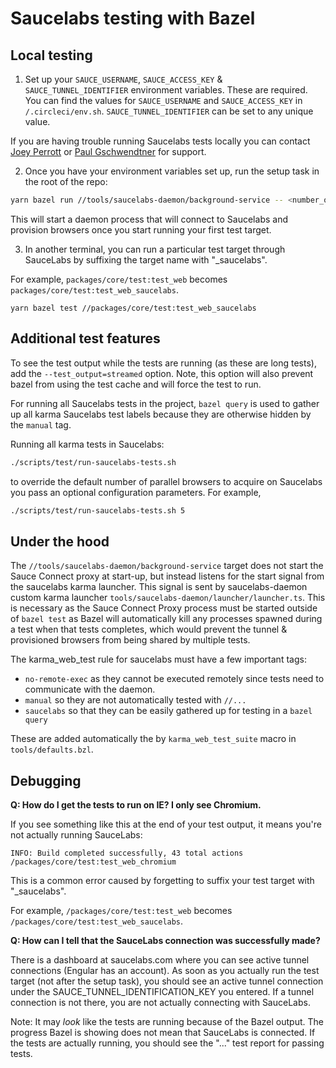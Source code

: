 # Saucelabs testing with Bazel

## Local testing

1. Set up your `SAUCE_USERNAME`, `SAUCE_ACCESS_KEY` & `SAUCE_TUNNEL_IDENTIFIER` environment variables.
These are required. You can find the values for `SAUCE_USERNAME` and `SAUCE_ACCESS_KEY` in `/.circleci/env.sh`. `SAUCE_TUNNEL_IDENTIFIER` can be set to any unique value.

If you are having trouble running Saucelabs tests locally you can contact [Joey Perrott](https://github.com/josephperrott) or [Paul Gschwendtner](https://github.com/devversion) for support.

2. Once you have your environment variables set up, run the setup task in the root of the repo:

``` bash
yarn bazel run //tools/saucelabs-daemon/background-service -- <number_of_browsers>
```

This will start a daemon process that will connect to Saucelabs and provision browsers
once you start running your first test target.

3. In another terminal, you can run a particular test target through SauceLabs by suffixing the target name with "_saucelabs".

For example, `packages/core/test:test_web` becomes `packages/core/test:test_web_saucelabs`.

```
yarn bazel test //packages/core/test:test_web_saucelabs
```

## Additional test features

To see the test output while the tests are running (as these are long tests), add the `--test_output=streamed` option. 
Note, this option will also prevent bazel from using the test cache and will force the test to run.

For running all Saucelabs tests in the project, `bazel query` is used to gather up all karma Saucelabs test labels because they are otherwise hidden by the `manual` tag.

Running all karma tests in Saucelabs:

``` bash
./scripts/test/run-saucelabs-tests.sh
```

to override the default number of parallel browsers to acquire on Saucelabs you
pass an optional configuration parameters. For example,

``` bash
./scripts/test/run-saucelabs-tests.sh 5
```

## Under the hood

The `//tools/saucelabs-daemon/background-service` target does not start the Sauce Connect proxy at start-up, but instead listens for the start signal from the saucelabs karma launcher. 
This signal is sent by saucelabs-daemon custom karma launcher `tools/saucelabs-daemon/launcher/launcher.ts`. 
This is necessary as the Sauce Connect Proxy process must be started outside of `bazel test` as Bazel will automatically kill any processes spawned during a test when that tests completes, which would prevent the tunnel & provisioned browsers from being shared by multiple tests.

The karma_web_test rule for saucelabs must have a few important tags:

*  `no-remote-exec` as they cannot be executed remotely since tests need to communicate with the daemon.
*  `manual` so they are not automatically tested with `//...`
*  `saucelabs` so that they can be easily gathered up for testing in a `bazel query`

These are added automatically the by `karma_web_test_suite` macro in `tools/defaults.bzl`.

## Debugging

**Q: How do I get the tests to run on IE? I only see Chromium.**

If you see something like this at the end of your test output, it means you're not actually running SauceLabs: 

```
INFO: Build completed successfully, 43 total actions
/packages/core/test:test_web_chromium
``` 

This is a common error caused by forgetting to suffix your test target with "_saucelabs".

For example, `/packages/core/test:test_web` becomes `/packages/core/test:test_web_saucelabs`.

**Q: How can I tell that the SauceLabs connection was successfully made?**

There is a dashboard at saucelabs.com where you can see active tunnel connections (Engular has an account).
As soon as you actually run the test target (not after the setup task), you should see an active tunnel connection under the SAUCE_TUNNEL_IDENTIFICATION_KEY you entered. 
If a tunnel connection is not there, you are not actually connecting with SauceLabs.

Note: It may *look* like the tests are running because of the Bazel output. 
The progress Bazel is showing does not mean that SauceLabs is connected.
If the tests are actually running, you should see the "..." test report for passing tests.
